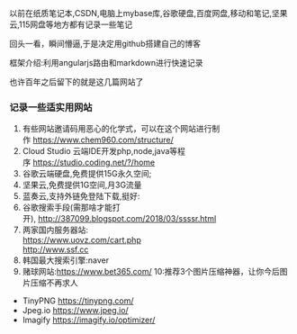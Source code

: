 以前在纸质笔记本,CSDN,电脑上mybase库,谷歌硬盘,百度网盘,移动和笔记,坚果云,115网盘等地方都有记录一些笔记  

回头一看，瞬间懵逼,于是决定用github搭建自己的博客  

框架介绍:利用angularjs路由和markdown进行快速记录  

也许百年之后留下的就是这几篇网站了

### 记录一些适实用网站
1.  有些网站邀请码用恶心的化学式，可以在这个网站进行制作&nbsp;https://www.chem960.com/structure/  
2.  Cloud Studio 云端IDE开发php,node,java等程序&nbsp;https://studio.coding.net/?/home  
3.  谷歌云端硬盘,免费提供15G永久空间;
4.  坚果云,免费提供1G空间,月3G流量
5.  蓝奏云,支持外链免登陆下载,挺好:
6.  谷歌搜索手段(需那啥才能打开),&nbsp;http://387099.blogspot.com/2018/03/ssssr.html
7.  两家国内服务器站:  
    https://www.uovz.com/cart.php  
	http://www.ssf.cc
8.  韩国最大搜索引擎:naver
9.  赌球网站:https://www.bet365.com/
10:推荐3个图片压缩神器，让你今后图片压缩不再求人
* TinyPNG https://tinypng.com/
* Jpeg.io https://www.jpeg.io/
*  Imagify https://imagify.io/optimizer/
